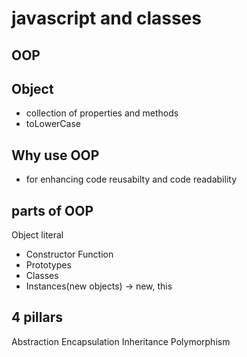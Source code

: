 # javascript and classes

## OOP

## Object
- collection of properties and methods
- toLowerCase

## Why use OOP
- for enhancing code reusabilty and code readability

## parts of OOP
Object literal

- Constructor Function
- Prototypes
- Classes
- Instances(new objects) ->  new, this

## 4 pillars
Abstraction
Encapsulation
Inheritance
Polymorphism